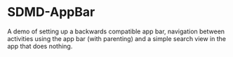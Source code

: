 # SDMD-AppBar
A demo of setting up a backwards compatible app bar, navigation between activities using the app bar (with parenting) and a simple search view in the app that does nothing.
